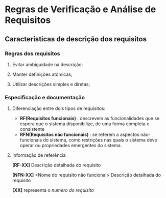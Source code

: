 # Regras de Verificação e Análise de Requisitos #


## Características de descrição dos requisitos ##


### Regras dos requisitos ###

1) Evitar ambiguidade na descrição; 
       
2) Manter definições atômicas;

3) Utilizar descrições simples e diretas;

### Especificação e documentação ###

1) Diferenciação entre dois tipos de requisitos: 
	- **RF(Requisitos funcionais)** : descrevem as funcionalidades que se espera que o sistema disponibilize, de uma forma completa e consistente 
	- **RFN(Requisitos não funcionais)** : se referem a aspectos não-funcionais do sistema, como restrições nas quais o sistema deve operar ou propriedades emergentes do sistema.
       
2) Informação de referência
    
	**[RF-XX]** <Nome do requisito funcional>
	    Descrição detalhada do requisito
      
    **[NFN-XX]** <Nome do requisito não funcional>
	    Descrição detalhada do requisito
		
    **[XX]** representa o *numero do requisito*
